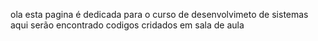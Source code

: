 ola
esta pagina é dedicada para o curso de desenvolvimeto de sistemas 
aqui serão encontrado codigos cridados em sala de aula 
